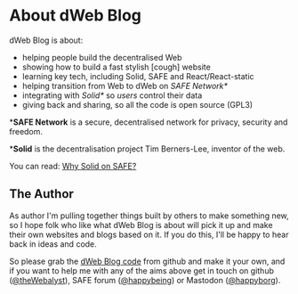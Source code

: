 # About dWeb Blog

dWeb Blog is about:

- helping people build the decentralised Web
- showing how to build a fast stylish [cough] website
- learning key tech, including Solid, SAFE and React/React-static
- helping transition from Web to dWeb on _SAFE Network*_
- integrating with _Solid*_ so _users_ control their data
- giving back and sharing, so all the code is open source (GPL3)

***SAFE Network** is a secure, decentralised network for privacy, security and freedom.

***Solid** is the decentralisation project Tim Berners-Lee, inventor of the web.

You can read: [Why Solid on SAFE?](/blog/post/004-why-solid-on-safe/)

<a name='the-author'></a>
## The Author
As author I'm pulling together things built by others to make something new, so I hope folk who like what dWeb Blog is about will pick it up and make their own websites and blogs based on it. If you do this, I'll be happy to hear back in ideas and code.

So please grab the [dWeb Blog code](https://github.com/happybeing/dweb-blog) from github and make it your own, and if you want to help me with any of the aims above get in touch on github ([@theWebalyst](https://github.com/happybeing)), SAFE forum ([@happybeing](https://safenetforum.org/u/happybeing)) or Mastodon ([@happyborg](https://fosstodon.org/@happyborg)).
